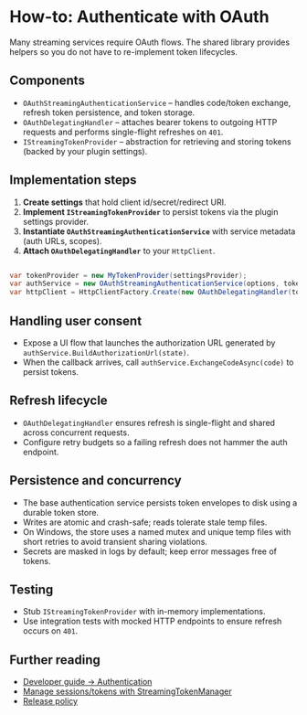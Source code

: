 # How-to: Authenticate with OAuth

Many streaming services require OAuth flows. The shared library provides helpers so you do not have to re-implement token lifecycles.

## Components

- `OAuthStreamingAuthenticationService` – handles code/token exchange, refresh token persistence, and token storage.
- `OAuthDelegatingHandler` – attaches bearer tokens to outgoing HTTP requests and performs single-flight refreshes on `401`.
- `IStreamingTokenProvider` – abstraction for retrieving and storing tokens (backed by your plugin settings).

## Implementation steps

1. **Create settings** that hold client id/secret/redirect URI.
2. **Implement `IStreamingTokenProvider`** to persist tokens via the plugin settings provider.
3. **Instantiate `OAuthStreamingAuthenticationService`** with service metadata (auth URLs, scopes).
4. **Attach `OAuthDelegatingHandler`** to your `HttpClient`.

```csharp

var tokenProvider = new MyTokenProvider(settingsProvider);
var authService = new OAuthStreamingAuthenticationService(options, tokenProvider, loggerFactory.CreateLogger<OAuthStreamingAuthenticationService>());
var httpClient = HttpClientFactory.Create(new OAuthDelegatingHandler(tokenProvider, authService, loggerFactory.CreateLogger<OAuthDelegatingHandler>()));

```

## Handling user consent

- Expose a UI flow that launches the authorization URL generated by `authService.BuildAuthorizationUrl(state)`.
- When the callback arrives, call `authService.ExchangeCodeAsync(code)` to persist tokens.

## Refresh lifecycle

- `OAuthDelegatingHandler` ensures refresh is single-flight and shared across concurrent requests.
- Configure retry budgets so a failing refresh does not hammer the auth endpoint.

## Persistence and concurrency

- The base authentication service persists token envelopes to disk using a durable token store.
- Writes are atomic and crash-safe; reads tolerate stale temp files.
- On Windows, the store uses a named mutex and unique temp files with short retries to avoid transient sharing violations.
- Secrets are masked in logs by default; keep error messages free of tokens.

## Testing

- Stub `IStreamingTokenProvider` with in-memory implementations.
- Use integration tests with mocked HTTP endpoints to ensure refresh occurs on `401`.

## Further reading

- [Developer guide → Authentication](../dev-guide/DEVELOPER_GUIDE.md#authentication)
- [Manage sessions/tokens with StreamingTokenManager](TOKEN_MANAGER.md)
- [Release policy](../dev-guide/RELEASE_POLICY.md)
